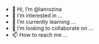 - 👋 Hi, I’m @lanrozina
- 👀 I’m interested in ...
- 🌱 I’m currently learning ...
- 💞️ I’m looking to collaborate on ...
- 📫 How to reach me ...

<!---
lanrozina/lanrozina is a ✨ special ✨ repository because its `README.md` (this file) appears on your GitHub profile.
You can click the Preview link to take a look at your changes.
--->

